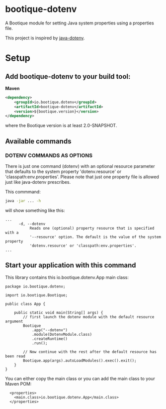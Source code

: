 # bootique-dotenv
A Bootique module for setting Java system properties using a properties file.

This project is inspired by [java-dotenv](https://github.com/cdimascio/java-dotenv).

# Setup

## Add bootique-dotenv to your build tool:

**Maven**
```xml
<dependency>
    <groupId>io.bootique.dotenv</groupId>
    <artifactId>bootique-dotenv</artifactId>
    <version>${bootique.version}</version>
</dependency>
```

where the Bootique version is at least 2.0-SNAPSHOT.

## Available commands

### DOTENV COMMANDS AS OPTIONS

There is just one command (dotenv) with an optional resource parameter that
defaults to the system property 'dotenv.resource' or 'classpath:env.properties'. Please
note that just one property file is allowed just like java-dotenv prescribes.

This commmand:

```bash
java -jar ... -h
```

will show something like this:


```text
...
      -d, --dotenv
           Reads one (optional) property resource that is specified with a
           '--resource' option. The default is the value of the system property
           'dotenv.resource' or 'classpath:env.properties'.
...
```

## Start your application with this command

This library contains this io.bootique.dotenv.App main class:

```text
package io.bootique.dotenv;

import io.bootique.Bootique;

public class App {

    public static void main(String[] args) {
        // first launch the dotenv module with the default resource argument        
        Bootique
            .app("--dotenv")
            .module(DotenvModule.class)
            .createRuntime()
            .run();

        // Now continue with the rest after the default resource has been read
        Bootique.app(args).autoLoadModules().exec().exit();
    }
}
```

You can either copy the main class or you can add the main class to your Maven POM:

```text
  <properties>
    <main.class>io.bootique.dotenv.App</main.class>
  </properties>
```
